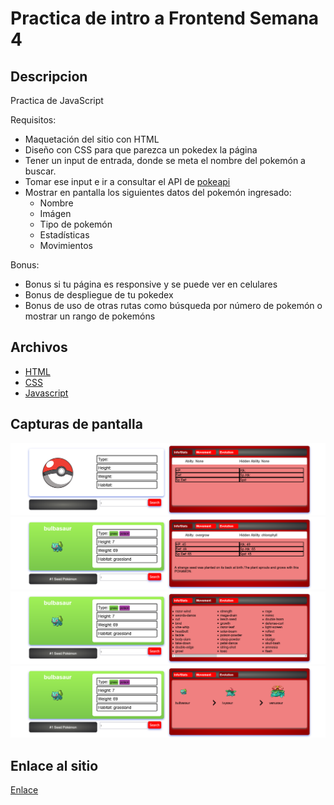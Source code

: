 # Practica de intro a Frontend Semana 4

## Descripcion
Practica de JavaScript

Requisitos:
- Maquetación del sitio con HTML
- Diseño con CSS para que parezca un pokedex la página
- Tener un input de entrada, donde se meta el nombre del pokemón a buscar.
- Tomar ese input e ir a consultar el API de [pokeapi](https://pokeapi.co/)
- Mostrar en pantalla los siguientes datos del pokemón ingresado:
    - Nombre
    - Imágen
    - Tipo de pokemón
    - Estadísticas
    - Movimientos

Bonus:
- Bonus si tu página es responsive y se puede ver en celulares
- Bonus de despliegue de tu pokedex
- Bonus de uso de otras rutas como búsqueda por número de pokemón o mostrar un rango de pokemóns


## Archivos
- [HTML](./index.html)
- [CSS](./styles.css)
- [Javascript](./scrip.js)

## Capturas de pantalla
![imagen](https://github.com/eduardorvicente/Semana-4-Frontend/blob/main/capturas/img1.png)
![imagen](https://github.com/eduardorvicente/Semana-4-Frontend/blob/main/capturas/img2.png)
![imagen](https://github.com/eduardorvicente/Semana-4-Frontend/blob/main/capturas/img3.png)
![imagen](https://github.com/eduardorvicente/Semana-4-Frontend/blob/main/capturas/img4.png)


## Enlace al sitio
[Enlace](https://eduardorvicente.github.io/Semana-4-Frontend/)
